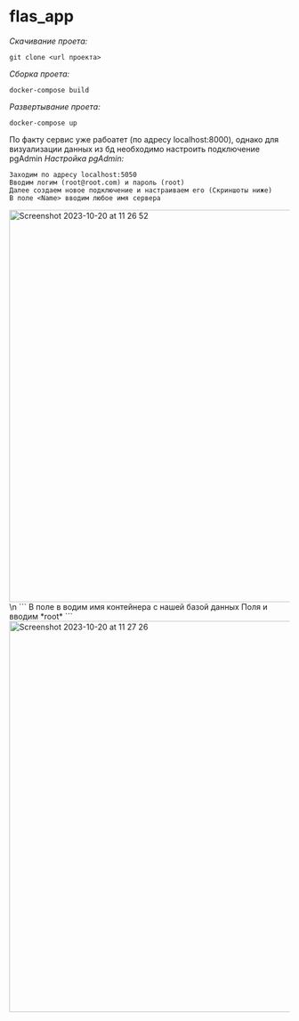 # flas_app

*Скачивание проета:*
```
git clone <url проекта>
```
*Сборка проета:*
```
docker-compose build
```
*Развертывание проета:*
```
docker-compose up
```
По факту сервис уже рабоатет (по адресу localhost:8000), однако для визуализации данных из бд необходимо настроить подключение pgAdmin
*Настройка pgAdmin:*
```
Заходим по адресу localhost:5050
Вводим логим (root@root.com) и пароль (root)
Далее создаем новое подключение и настраиваем его (Скриншоты ниже)
В поле <Name> вводим любое имя сервера
```
<img width="705" alt="Screenshot 2023-10-20 at 11 26 52" src="https://github.com/Viktor-Ordyntsev/flas_app/assets/132403909/ebd0282b-156c-40a2-bdb5-a24b39c26d52">
\n
```
В поле <Host name/address>  в водим имя контейнера с нашей базой данных
Поля <Username> и <Password> вводим *root*
```
<img width="703" alt="Screenshot 2023-10-20 at 11 27 26" src="https://github.com/Viktor-Ordyntsev/flas_app/assets/132403909/f89e9357-031e-41a0-b5b6-60edecf1d1f0">
